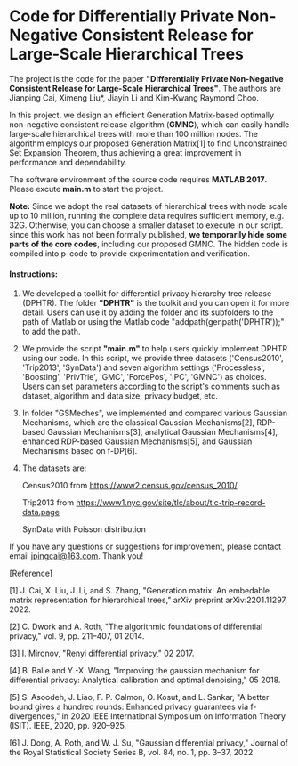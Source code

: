 # Code for Differentially Private Non-Negative Consistent Release for Large-Scale Hierarchical Trees

The project is the code for the paper **"Differentially Private Non-Negative Consistent Release for Large-Scale Hierarchical Trees"**. The authors are Jianping Cai, Ximeng Liu*, Jiayin Li and Kim-Kwang Raymond Choo.

In this project, we design an efficient Generation Matrix-based optimally non-negative consistent release algorithm (**GMNC**), which can easily handle large-scale hierarchical trees with more than $100$ million nodes. The algorithm employs our proposed Generation Matrix[1] to find Unconstrained Set Expansion Theorem, thus achieving a great improvement in performance and dependability.

The software environment of the source code requires **MATLAB 2017**. Please excute **main.m** to start the project.

**Note:** Since we adopt the real datasets of hierarchical trees with node scale up to 10 million, running the complete data requires sufficient memory, e.g. 32G. Otherwise, you can choose a smaller dataset to execute in our script.
since this work has not been formally published, **we temporarily hide some parts of the core codes**, including our proposed GMNC. The hidden code is compiled into p-code to provide experimentation and verification.

#### Instructions:

1. We developed a toolkit for differential privacy hierarchy tree release (DPHTR). The folder **"DPHTR"** is the toolkit and you can open it for more detail. Users can use it by adding the folder and its subfolders to the path of Matlab or using the Matlab code "addpath(genpath('DPHTR'));" to add the path.
2. We provide the script **"main.m"** to help users quickly implement DPHTR using our code. In this script, we provide three datasets ('Census2010', 'Trip2013', 'SynData') and seven algorithm settings ('Processless', 'Boosting', 'PrivTrie', 'GMC', 'ForcePos', 'IPC', 'GMNC') as choices. Users can set parameters according to the script's comments such as dataset, algorithm and data size, privacy budget, etc.
3. In folder "GSMeches", we implemented and compared various Gaussian Mechanisms, which are the classical Gaussian Mechanisms[2], RDP-based Gaussian Mechanisms[3], analytical Gaussian Mechanisms[4], enhanced RDP-based Gaussian Mechanisms[5], and Gaussian Mechanisms based on f-DP[6].
4. The datasets are:

    Census2010 from https://www2.census.gov/census_2010/
    
    Trip2013 from https://www1.nyc.gov/site/tlc/about/tlc-trip-record-data.page
    
    SynData with Poisson distribution

If you have any questions or suggestions for improvement, please contact email jpingcai@163.com. Thank you!

[Reference]

[1] J. Cai, X. Liu, J. Li, and S. Zhang, "Generation matrix: An embedable matrix representation for hierarchical trees," arXiv preprint arXiv:2201.11297, 2022.

[2] C. Dwork and A. Roth, "The algorithmic foundations of differential privacy," vol. 9, pp. 211–407, 01 2014.

[3] I. Mironov, "Renyi differential privacy," 02 2017.

[4] B. Balle and Y.-X. Wang, "Improving the gaussian mechanism for differential privacy: Analytical calibration and optimal denoising," 05 2018.

[5] S. Asoodeh, J. Liao, F. P. Calmon, O. Kosut, and L. Sankar, "A better bound gives a hundred rounds: Enhanced privacy guarantees via f-divergences," in 2020 IEEE International Symposium on Information Theory (ISIT). IEEE, 2020, pp. 920–925.

[6]  J. Dong, A. Roth, and W. J. Su, "Gaussian differential privacy," Journal of the Royal Statistical Society Series B, vol. 84, no. 1, pp. 3–37, 2022.
